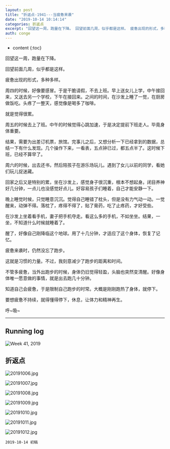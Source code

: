 ```yaml
---
layout: post
title: "折返点-1941---当疲惫来袭"
date: "2019-10-14 10:14:14"
categories: 折返点
excerpt: "回望这一周，跑量在下降。 回望前面几周，似乎都是这样。 疲惫出现的形式，多种多样..."
auth: conge
---
```

* content
{:toc}

回望这一周，跑量在下降。

回望前面几周，似乎都是这样。

疲惫出现的形式，多种多样。

周四的时候，好像要感冒。于是干脆请假，不去上班。早上送女儿上学，中午接回来，又送去另一个学校，下午在接回来。之间的时间，在沙发上睡了一觉，在厨房做饭吃。头疼了一整天，感觉像是喝多了咖啡。

就是觉得很累。

周五的时候去上了班。中午的时候觉得心跳加速，于是决定提前下班走人。毕竟身体重要。

结果，需要为出差订机票，旅馆。完事儿之后，又想分析一下已经拿到的数据，总结一下有什么发现。几个操作下来，一看表，五点钟已过，都五点半了。这时候下班，已经不算早了。

周六的时候，出去还书，然后陪孩子在游乐场玩儿。遇到了女儿以前的同学，看她们玩儿捉迷藏。

回家之后又是特别的累，坐在沙发上，感觉身子很沉重，根本不想起身。闭目养神好几分钟，一点儿也没感觉好点儿。好容易孩子们睡着，自己才能安静一下。

晚上睡觉时候，只觉睡意沉沉。觉得自己睡错了枕头，但是没有力气动一动。一觉醒来，动弹不得。落枕了，疼得不得了，贴了膏药，吃了止疼药，才好受些。

在沙发上坐着看手机，妻子把手机夺走。看这么多的手机，不如坐坐。结果，一坐，不知道什么时候就睡着了。

醒了，好像自己刚降临这个地球。用了十几分钟，才适应了这个身体，恢复了记忆。

疲惫来袭时，仍然没忘了跑步。

这就是习惯的力量。不过，我刻意减少了跑步的距离和时间。

不管多疲惫，当外出跑步的时候，身体仍旧觉得轻盈，头脑也突然变清醒。好像身体唯一愿意做的事情，就是出去跑几十分钟。

知道自己会疲惫，于是限制自己跑步的时常。大概是刚刚跑热了身体，就停下。

要想疲惫不持续，就得懂得停下，休息，让体力和精神再生。

呼~吸~

------

## Running log
![Week 41, 2019](/assets/images/折返点/118382-479f76eb74f7b00a.png)

## 折返点

![20191006.jpg](/assets/images/折返点/118382-00a330fd5bad42e7.jpg)

![20191007.jpg](/assets/images/折返点/118382-11ea085ec33c09c6.jpg)

![20191008.jpg](/assets/images/折返点/118382-64a5ee939d22bf3e.jpg)

![20191009.jpg](/assets/images/折返点/118382-cfc404b81b4e1989.jpg)

![20191010.jpg](/assets/images/折返点/118382-32e889645ba0eaa2.jpg)

![20191011.jpg](/assets/images/折返点/118382-8d37397d635bce3f.jpg)

![20191012.jpg](/assets/images/折返点/118382-82ba647c4210eaa9.jpg)


```
2019-10-14 初稿
```

